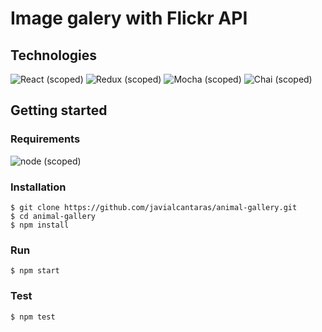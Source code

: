 # Image galery with Flickr API

## Technologies
![React (scoped)](https://img.shields.io/badge/React-v16.3.2-brightgreen.svg)
![Redux (scoped)](https://img.shields.io/badge/Redux-v4.0.0-brightgreen.svg)
![Mocha (scoped)](https://img.shields.io/badge/Mocha-v4.1.2-brightgreen.svg)
![Chai (scoped)](https://img.shields.io/badge/Chai-v5.1.1-brightgreen.svg)

## Getting started
### Requirements
![node (scoped)](https://img.shields.io/badge/node-v9.8.0-brightgreen.svg)

### Installation
```
$ git clone https://github.com/javialcantaras/animal-gallery.git
$ cd animal-gallery
$ npm install
```
### Run
```
$ npm start
```
### Test
```
$ npm test
```
